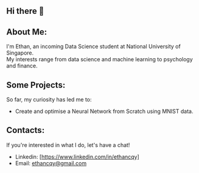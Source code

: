 ## Hi there 👋

## About Me:
I'm Ethan, an incoming Data Science student at National University of Singapore. <br>
My interests range from data science and machine learning to psychology and finance.

## Some Projects:
So far, my curiosity has led me to:
* Create and optimise a Neural Network from Scratch using MNIST data.

## Contacts:
If you're interested in what I do, let's have a chat!
* Linkedin: [https://www.linkedin.com/in/ethancqy]
* Email: ethancqy@gmail.com
